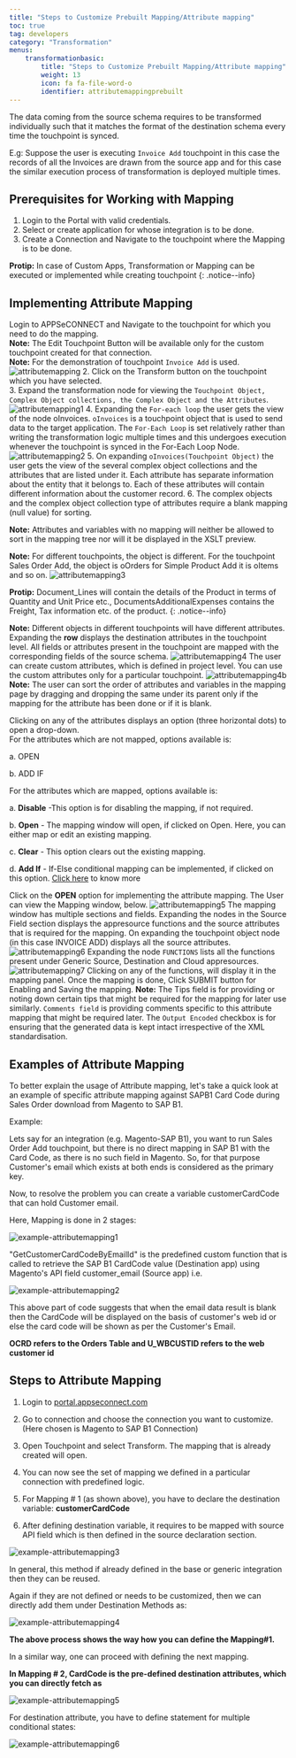 ```yaml
---
title: "Steps to Customize Prebuilt Mapping/Attribute mapping"
toc: true
tag: developers
category: "Transformation"
menus: 
    transformationbasic:
        title: "Steps to Customize Prebuilt Mapping/Attribute mapping"
        weight: 13
        icon: fa fa-file-word-o
        identifier: attributemappingprebuilt
---
```


The data coming from the source schema requires to be transformed individually such that it matches the format 
of the destination schema every time the touchpoint is synced.

E.g: Suppose the user is executing `Invoice Add` touchpoint in this case
the records of all the Invoices are drawn from the source app and for this case the similar 
execution process of transformation is deployed multiple times. 

## Prerequisites for Working with Mapping

1.	Login to the Portal with valid credentials.
2.	Select or create application for whose integration is to be done.
3.	Create a Connection and Navigate to the touchpoint where the Mapping is to be done.

**Protip:** In case of Custom Apps, Transformation or Mapping can be executed or implemented while creating touchpoint 
{: .notice--info}

## Implementing Attribute Mapping

Login to APPSeCONNECT and Navigate to the touchpoint for which you need to do the mapping.       
**Note:** The Edit Touchpoint Button will be available only for the custom touchpoint created for that connection.  
**Note:** For the demonstration of touchpoint `Invoice Add` is used. 
![attributemapping](/staticfiles/Transformation/media/attributemapping.png) 
2.	Click on the Transform button on the touchpoint which you have selected.   
3.	Expand the transformation node for viewing the `Touchpoint Object, Complex Object collections, the Complex Object and the Attributes`.
![attributemapping1](/staticfiles/Transformation/media/attributemapping1.png)
4. Expanding the `For-each loop` the user gets the view of the node oInvoices. `oInvoices` is a touchpoint object 
  that is used to send data to the target application. The `For-Each Loop` is set relatively rather than writing the transformation logic multiple times and
  this undergoes execution whenever the touchpoint is synced in the For-Each Loop Node.  
![attributemapping2](/staticfiles/Transformation/media/attributemapping2.png)
5.	On expanding `oInvoices(Touchpoint Object)` the user gets the view of the several complex object collections 
    and the attributes that are listed under it. Each attribute has separate information about the entity that 
    it belongs to. Each of these attributes will contain different information about the customer record. 
6.	The complex objects and the complex object collection type of attributes require a blank mapping (null value) for sorting.     

**Note:** Attributes and variables with no mapping will neither be allowed to sort in the mapping tree nor will it be displayed in the XSLT preview.
         
**Note:** For different touchpoints, the object is different. For the touchpoint Sales Order Add,
the object is oOrders for Simple Product Add it is oItems and so on.
![attributemapping3](/staticfiles/Transformation/media/attributemapping3.png)

**Protip:** Document_Lines will contain the details of the Product in terms of Quantity and Unit Price etc., 
DocumentsAdditionalExpenses contains the Freight, Tax information etc. of the product.
{: .notice--info} 

**Note:** Different objects in different touchpoints will have different attributes. 
Expanding the **row** displays the destination attributes in the touchpoint level.
All fields or attributes present in the touchpoint are mapped with the corresponding fields of the source schema.
![attributemapping4](/staticfiles/Transformation/media/attributemapping4.png)
The user can create custom attributes, which is defined in project level. You can use the custom attributes only for a particular touchpoint.
![attributemapping4b](/staticfiles/Transformation/media/attributemapping4b.png)
**Note:** The user can sort the order of attributes and variables in the mapping page by dragging and dropping the same 
under its parent only if the mapping for the attribute has been done or if it is blank.

Clicking on any of the attributes displays an option (three horizontal dots) to open a drop-down.   
For the attributes which are not mapped, options available is:   

a. OPEN 

b. ADD IF
  
For the attributes which are mapped, options available is:
 
a.	**Disable** -This option is for disabling the mapping, if not required.

b.	**Open** - The mapping window will open, if clicked on Open. Here, you can either map or edit an existing mapping.

c.	**Clear** - This option clears out the existing mapping.

d.	**Add If** - If-Else conditional mapping can be implemented, if clicked on this option. [Click here](/transformation/define-logic-over-destination-mapping/) to know more

Click on the **OPEN** option for implementing the attribute mapping. The User can view the Mapping window, below.
![attributemapping5](/staticfiles/Transformation/media/attributemapping5.png)
The mapping window has multiple sections and fields. Expanding the nodes in the Source Field section displays the appresource functions 
and the source attributes that is required for the mapping. On expanding the touchpoint object node (in this case INVOICE ADD) displays all the source attributes.
![attributemapping6](/staticfiles/Transformation/media/attributemapping6.png)
Expanding the node `FUNCTIONS` lists all the functions present under Generic Source, Destination and Cloud appresources. 
![attributemapping7](/staticfiles/Transformation/media/attributemapping7.png)
Clicking on any of the functions, will display it in the mapping panel. Once the mapping is done, Click SUBMIT button for Enabling and Saving the mapping. 
**Note:** The Tips field is for providing or noting down certain tips that might be required for the mapping for 
later use similarly. `Comments field` is providing comments specific to this attribute mapping that might be 
required later. The `Output Encoded` checkbox is for ensuring that the generated data is kept intact 
irrespective of the XML standardisation. 

## Examples of Attribute Mapping

To better explain the usage of Attribute mapping, let's take a quick look at an example of specific 
attribute mapping against SAPB1 Card Code during Sales Order download from Magento to SAP B1.

Example:

Lets say for an integration (e.g. Magento-SAP B1), you want to run Sales Order Add touchpoint, 
but there is no direct mapping in SAP B1 with the Card Code, as there is no such field in Magento. 
So, for that purpose Customer's email which exists at both ends is considered as the primary key. 

Now, to resolve the problem you can create a variable customerCardCode that can hold Customer email.

Here, Mapping is done in 2 stages:

![example-attributemapping1](/staticfiles/Transformation/media/example-attributemapping1.png)

"GetCustomerCardCodeByEmailId" is the predefined custom function that is called to retrieve the SAP B1 CardCode value (Destination app) using Magento's API field customer_email (Source app) i.e. 

![example-attributemapping2](/staticfiles/Transformation/media/example-attributemapping2.png)

This above part of code suggests that when the email data result is blank then the CardCode will be displayed on the basis of customer's web id or else the card code will be shown as per the Customer's Email. 

**OCRD refers to the Orders Table and U_WBCUSTID refers to the web customer id**

## Steps to Attribute Mapping

1. Login to [portal.appseconnect.com](https://portal.appseconnect.com/Account/Login?ReturnUrl=%2f#!)

2. Go to connection and choose the connection you want to customize. (Here chosen is Magento to SAP B1 Connection)

3. Open Touchpoint and select Transform. The mapping that is already created will open. 

4. You can now see the set of mapping we defined in a particular connection with predefined logic. 

5. For Mapping # 1 (as shown above), you have to declare the destination variable: **customerCardCode**

6. After defining destination variable, it requires to be mapped with source API field which is then defined in the source declaration section.

![example-attributemapping3](/staticfiles/Transformation/media/example-attributemapping3.png)

In general, this method if already defined in the base or generic integration then they can be reused.

Again if they are not defined or needs to be customized, then we can directly add them under Destination Methods as:

![example-attributemapping4](/staticfiles/Transformation/media/example-attributemapping4.png)

**The above process shows the way how you can define the Mapping#1.**

In a similar way, one can proceed with defining the next mapping.

**In Mapping # 2, CardCode is the pre-defined destination attributes, which you can directly fetch as**

![example-attributemapping5](/staticfiles/Transformation/media/example-attributemapping5.png)

For destination attribute, you have to define <choose><when> statement for multiple conditional states:

![example-attributemapping6](/staticfiles/Transformation/media/example-attributemapping6.png)